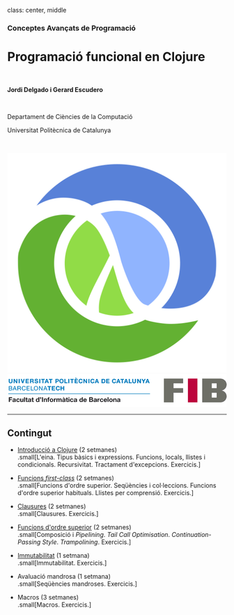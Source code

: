 class: center, middle

### Conceptes Avançats de Programació

# Programació funcional en Clojure

<br>

**Jordi Delgado i Gerard Escudero**

<br>

Departament de Ciències de la Computació

Universitat Politècnica de Catalunya

<br>

![:scale 12%](figures/clojure_logo.png) ![:scale 75%](figures/fib.png)

---

## Contingut

- [Introducció a Clojure](introduccio.html) (2 setmanes) <br>
.small[L'eina. Tipus bàsics i expressions. Funcions, locals, llistes i condicionals. Recursivitat. Tractament d'excepcions. Exercicis.]

- [Funcions *first-class*](firstClass.html) (2 setmanes) <br>
.small[Funcions d'ordre superior. Seqüències i col·leccions. Funcions d'ordre superior habituals. Llistes per comprensió. Exercicis.]

- [Clausures](clausures.html) (2 setmanes) <br>
.small[Clausures. Exercicis.]

- [Funcions d'ordre superior](ordre-superior.html) (2 setmanes) <br>
.small[Composició i *Pipelining*. *Tail Call Optimisation*. *Continuation-Passing Style*. *Trampolining*. Exercicis.]

- [Immutabilitat](immutabilitat.html) (1 setmana) <br>
.small[Immutabilitat. Exercicis.]

- Avaluació mandrosa (1 setmana) <br>
.small[Seqüències mandroses. Exercicis.]

- Macros (3 setmanes) <br>
.small[Macros. Exercicis.]


